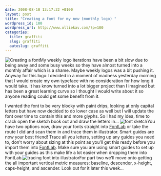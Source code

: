 ```yaml
--- 
date: 2008-08-10 13:17:32 +0100
layout: post
title: "Creating a font for my new (monthly logo) "
wordpress_id: 100
wordpress_url: http://www.olliekav.com/?p=100
categories: 
  title: graffiti
  slug: graffiti
  autoslug: graffiti
---
```

![](http://www.olliekav.com/wp-content/uploads/2008/08/font-small.jpg "Creating a font")My weekly logo iterations have been a bit slow due to being away and some busy weeks so they have almost turned into a monthly affair which is a shame. Maybe weekly logos was a bit pushing it.
Anyway for this logo I decided in a moment of madness yesterday morning that I would create my own typeface with no consideration for how long it would take. It has know turned into a lot bigger project than I imagined but has been a great learning curve so I thought I would write about it so anyone reading could get some benefit from it.  

I wanted the font to be very blocky with paint drips, looking at only capital letters but have now decided to do lower case as well but I will update the font over time to contain this and more glyphs. So I had my idea, time to crack open the sketch book out and draw the letters in...
![font sketch](http://www.olliekav.com/wp-content/uploads/2008/08/font-step-one.jpg "font-step-one")You have two options now, draw your fonts straight into [FontLab](http://www.fontlab.com/) or take the route I did and scan them in and trace them in illustrator. Smart guides are now your best friend! Trace all you letters, setting up any guides you need to, don't worry about sizing at this point as you'll get this ready before you import them into [FontLab](http://www.fontlab.com/). Make sure you are using smart guides to set up with your guides as this make life a lot easier when dropping them into FontLab.![tracing font into illustrator](http://www.olliekav.com/wp-content/uploads/2008/08/font-step-two.jpg "font-step-two")For part two we'll move onto getting the all important vertical metric measures: baseline, descender, x-height, caps-height, and ascender. Look out for it later this week...
